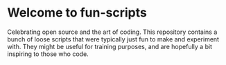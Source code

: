 # Welcome to fun-scripts
Celebrating open source and the art of coding. This repository contains a bunch of loose scripts that were typically just fun to make and experiment with. They might be useful for training purposes, and are hopefully a bit inspiring to those who code.
